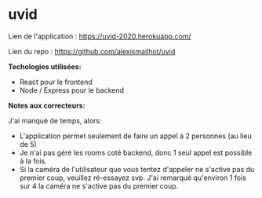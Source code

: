# uvid

Lien de l'application : https://uvid-2020.herokuapp.com/

Lien du repo : https://github.com/alexismailhot/uvid

**Techologies utilisées:**

- React pour le frontend
- Node / Express pour le backend

**Notes aux correcteurs:**

J'ai manqué de temps, alors:
- L'application permet seulement de faire un appel à 2 personnes (au lieu de 5)
- Je n'ai pas géré les rooms coté backend, donc 1 seul appel est possible à la fois.
- Si la caméra de l'utilisateur que vous tentez d'appeler ne s'active pas du premier coup, veuillez ré-essayez svp. J'ai remarqué qu'environ 1 fois sur 4 la caméra ne s'active pas du premier coup.
